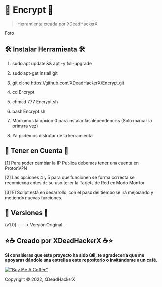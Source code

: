 # 🔐 Encrypt 🔐

> Herramienta creada por XDeadHackerX

Foto


## 🛠 Instalar Herramienta 🛠

1) sudo apt update && apt -y full-upgrade

2) sudo apt-get install git

3) git clone https://github.com/XDeadHackerX/Encrypt.git

4) cd Encrypt

5) chmod 777 Encrypt.sh

6) bash Encrypt.sh

7) Marcamos la opcion 0 para instalar las dependencias (Solo marcar la primera vez)

8) Ya podemos disfrutar de la herramienta

## 🎲 Tener en Cuenta 🎲

[1] Para poder cambiar la IP Publica debemos tener una cuenta en ProtonVPN

[2] Las opciones 4 y 5 para que funcionen de forma correcta se recomienda antes de su uso tener la Tarjeta de Red en Modo Monitor

[3] El Script está en desarrollo, con el paso del tiempo se irá mejorando y metiendo nuevas funciones.

## 🔎 Versiones 🔎

(v1.0) --->   Versión Original.

## ⭐☕ Creado por XDeadHackerX ☕⭐

**Si consideras que este proyecto ha sido útil, te agradecería que me apoyaras dándole una estrella a este repositorio o invitándome a un café.**

[!["Buy Me A Coffee"](https://www.buymeacoffee.com/assets/img/custom_images/orange_img.png)](https://www.buymeacoffee.com/XDeadHackerX)

Copyright © 2022, XDeadHackerX
